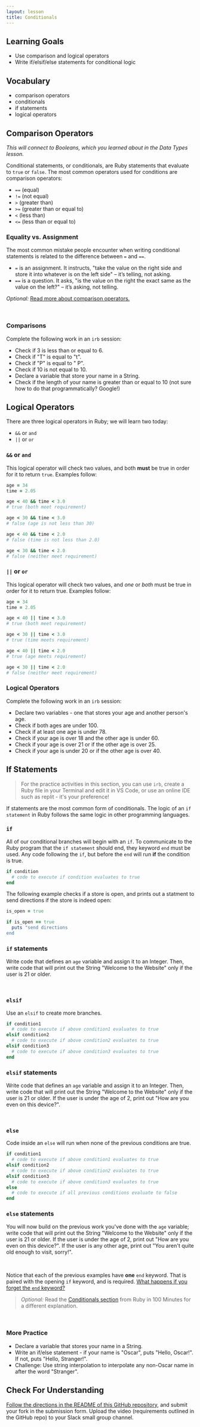 ```yaml
---
layout: lesson
title: Conditionals
---
```


## Learning Goals

- Use comparison and logical operators
- Write if/elsif/else statements for conditional logic

## Vocabulary

- <span class="vocab">comparison operators</span>
- <span class="vocab">conditionals</span>
- <span class="vocab">if statements</span>
- <span class="vocab">logical operators</span>

## Comparison Operators

_This will connect to Booleans, which you learned about in the Data Types lesson._

Conditional statements, or <span class="vocab">conditionals</span>, are Ruby statements that evaluate to `true` or `false`. The most common operators used for conditions are <span class="vocab">comparison operators</span>:

- `==` (equal)
- `!=` (not equal)
- `>` (greater than)
- `>=` (greater than or equal to)
- `<` (less than)
- `<=` (less than or equal to)

<div class="s-card s-border-yellow-500">
  <h3>Equality vs. Assignment</h3>
  <p>The most common mistake people encounter when writing conditional statements is related to the difference between <code>=</code> and <code>==</code>.</p>
  <ul>
    <li><code>=</code> is an assignment. It instructs, "take the value on the right side and store it into whatever is on the left side" – it’s telling, not asking.</li>
    <li><code>==</code> is a question. It asks, "is the value on the right the exact same as the value on the left?" – it’s asking, not telling.</li>
  </ul>
</div>

<em>Optional:</em> <a href="http://ruby-for-beginners.rubymonstas.org/operators/comparison.html" target="_blank">Read more about comparison operators.</a>

<br>

<div class="s-card">
  <h3>Comparisons</h3> 
  <p>Complete the following work in an <code>irb</code> session:</p>
  <ul>
    <li>Check if 3 is less than or equal to 6.</li>
    <li>Check if "T" is equal to "t".</li>
    <li>Check if "P" is equal to " P".</li>
    <li>Check if 10 is not equal to 10.</li>
    <li>Declare a variable that store your name in a String.</li>
    <li>Check if the length of your name is greater than or equal to 10 (not sure how to do that programmatically? Google!)</li>
  </ul>
</div>

## Logical Operators

There are three <span class="vocab">logical operators</span> in Ruby; we will learn two today:
- `&&` or `and`
- `||` or `or`

### `&&` or `and`
This logical operator will check two values, and both **must** be true in order for it to return `true`. Examples follow:

```ruby
age = 34
time = 2.05

age < 40 && time < 3.0
# true (both meet requirement)

age < 30 && time < 3.0
# false (age is not less than 30)

age < 40 && time < 2.0
# false (time is not less than 2.0)

age < 30 && time < 2.0
# false (neither meet requirement)
```

### `||` or `or`
This logical operator will check two values, and _one_ or _both_ must be true in order for it to return true. Examples follow:

```ruby
age = 34
time = 2.05

age < 40 || time < 3.0
# true (both meet requirement)

age < 30 || time < 3.0
# true (time meets requirement)

age < 40 || time < 2.0
# true (age meets requirement)

age < 30 || time < 2.0
# false (neither meet requirement)
```

<div class="s-card">
  <h3>Logical Operators</h3> 
  <p>Complete the following work in an <code>irb</code> session:</p>
  <ul>
    <li>Declare two variables - one that stores your age and another person's age.</li>
    <li>Check if both ages are under 100.</li>
    <li>Check if at least one age is under 78.</li>
    <li>Check if your age is over 18 and the other age is under 60.</li>
    <li>Check if your age is over 21 or if the other age is over 25.</li>
    <li>Check if your age is under 20 or if the other age is over 40.</li>
  </ul>
</div>

## If Statements

>For the practice activities in this section, you can use `irb`, create a Ruby file in your Terminal and edit it in VS Code, or use an online IDE such as replit - it's your preference!

<span class="vocab">If statements</span> are the most common form of conditionals. The logic of an <code>if statement</code> in Ruby follows the same logic in other programming languages.

### `if`
All of our conditional branches will begin with an `if`. To communicate to the Ruby program that the `if statement` should end, they keyword `end` must be used. Any code following the `if`, but before the `end` will run **if** the condition is true.

```ruby
if condition
  # code to execute if condition evaluates to true
end
```

The following example checks if a store is open, and prints out a statment to send directions if the store is indeed open:

```ruby
is_open = true

if is_open == true
  puts "send directions
end
```

<div class="s-card">
  <h3><code>if</code> statements</h3>
  <p>Write code that defines an <code>age</code> variable and assign it to an Integer. Then, write code that will print out the String "Welcome to the Website" only if the user is 21 or older.</p>
</div>
<br>

### `elsif`
Use an `elsif` to create more branches.

```ruby
if condition1
  # code to execute if above condition1 evaluates to true
elsif condition2
  # code to execute if above condition2 evaluates to true
elsif condition3
  # code to execute if above condition3 evaluates to true
end
```

<div class="s-card">
  <h3><code>elsif</code> statements</h3>
  <p>Write code that defines an <code>age</code> variable and assign it to an Integer. Then, write code that will print out the String "Welcome to the Website" only if the user is 21 or older. If the user is under the age of 2, print out "How are you even on this device?".</p>
</div>
<br>

### `else`
Code inside an `else` will run when none of the previous conditions are true.

```ruby
if condition1
  # code to execute if above condition1 evaluates to true
elsif condition2
  # code to execute if above condition2 evaluates to true
elsif condition3
  # code to execute if above condition3 evaluates to true
else
  # code to execute if all previous conditions evaluate to false
end
```
<div class="s-card">
  <h3><code>else</code> statements</h3>
  <p>You will now build on the previous work you've done with the <code>age</code> variable; write code that will print out the String "Welcome to the Website" only if the user is 21 or older. If the user is under the age of 2, print out "How are you even on this device?". If the user is any other age, print out "You aren't quite old enough to visit, sorry!".</p>
</div>
<br>

Notice that each of the previous examples have **one** `end` keyword. That is paired with the opening `if` keyword, and is required. <a href="https://teamtreehouse.com/community/syntax-error-unexpected-endofinput-expecting-keywordend" target="_blank">What happens if you forget the `end` keyword?</a>

>_Optional:_ Read the <a href="http://tutorials.jumpstartlab.com/projects/ruby_in_100_minutes.html#9.-conditionals" target="_blank">Conditionals section</a> from Ruby in 100 Minutes for a different explanation.

<br>
<div class="s-card">
  <h3>More Practice</h3>
  <ul>
    <li>Declare a variable that stores your name in a String.</li>
    <li>Write an if/else statement - if your name is "Oscar", puts "Hello, Oscar!". If not, puts "Hello, Stranger!".</li>
    <li>Challenge: Use string interpolation to interpolate any non-Oscar name in after the word "Stranger".</li>
  </ul>
</div>

## Check For Understanding

<a href="https://github.com/ameseee/m0_be_conditionals" target="_blank">Follow the directions in the README of this GitHub repository</a>, and submit your fork in the submission form. Upload the video (requirements outlined in the GitHub repo) to your Slack small group channel.
<br><br><br>
